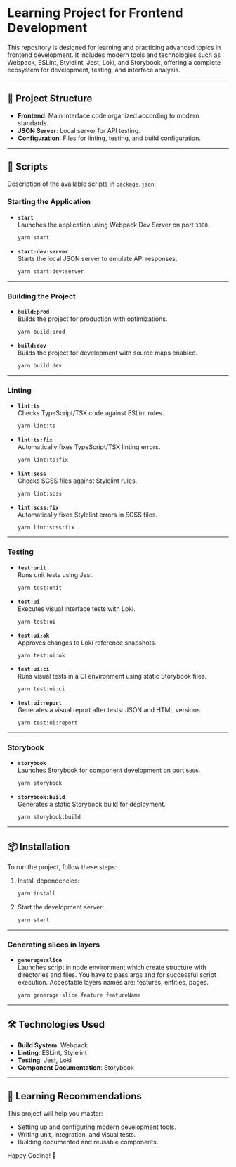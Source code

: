 # Learning Project for Frontend Development

This repository is designed for learning and practicing advanced topics in frontend development. It includes modern tools and technologies such as Webpack, ESLint, Stylelint, Jest, Loki, and Storybook, offering a complete ecosystem for development, testing, and interface analysis.

---

## 📂 **Project Structure**
- **Frontend**: Main interface code organized according to modern standards.
- **JSON Server**: Local server for API testing.
- **Configuration**: Files for linting, testing, and build configuration.

---

## 📜 **Scripts**

Description of the available scripts in `package.json`:

### **Starting the Application**
- **`start`**  
  Launches the application using Webpack Dev Server on port `3000`.
  ```bash
  yarn start
  ```

- **`start:dev:server`**  
  Starts the local JSON server to emulate API responses.
  ```bash
  yarn start:dev:server
  ```

---

### **Building the Project**
- **`build:prod`**  
  Builds the project for production with optimizations.
  ```bash
  yarn build:prod
  ```

- **`build:dev`**  
  Builds the project for development with source maps enabled.
  ```bash
  yarn build:dev
  ```

---

### **Linting**
- **`lint:ts`**  
  Checks TypeScript/TSX code against ESLint rules.
  ```bash
  yarn lint:ts
  ```

- **`lint:ts:fix`**  
  Automatically fixes TypeScript/TSX linting errors.
  ```bash
  yarn lint:ts:fix
  ```

- **`lint:scss`**  
  Checks SCSS files against Stylelint rules.
  ```bash
  yarn lint:scss
  ```

- **`lint:scss:fix`**  
  Automatically fixes Stylelint errors in SCSS files.
  ```bash
  yarn lint:scss:fix
  ```

---

### **Testing**
- **`test:unit`**  
  Runs unit tests using Jest.
  ```bash
  yarn test:unit
  ```

- **`test:ui`**  
  Executes visual interface tests with Loki.
  ```bash
  yarn test:ui
  ```

- **`test:ui:ok`**  
  Approves changes to Loki reference snapshots.
  ```bash
  yarn test:ui:ok
  ```

- **`test:ui:ci`**  
  Runs visual tests in a CI environment using static Storybook files.
  ```bash
  yarn test:ui:ci
  ```

- **`test:ui:report`**  
  Generates a visual report after tests: JSON and HTML versions.
  ```bash
  yarn test:ui:report
  ```

---

### **Storybook**
- **`storybook`**  
  Launches Storybook for component development on port `6006`.
  ```bash
  yarn storybook
  ```

- **`storybook:build`**  
  Generates a static Storybook build for deployment.
  ```bash
  yarn storybook:build
  ```

---

## 📦 **Installation**
To run the project, follow these steps:
1. Install dependencies:
   ```bash
   yarn install
   ```
2. Start the development server:
   ```bash
   yarn start
   ```

---

### **Generating slices in layers**
- **`generage:slice`**  
  Launches script in node environment which create structure with directories and files.
  You have to pass args <layerName> and <cliseName> for successful script execution.
  Acceptable layers names are: features, entities, pages.
  ```bash
  yarn generage:slice feature featureName
  ```

---

## 🛠 **Technologies Used**
- **Build System**: Webpack
- **Linting**: ESLint, Stylelint
- **Testing**: Jest, Loki
- **Component Documentation**: Storybook

---

## 📖 **Learning Recommendations**
This project will help you master:
- Setting up and configuring modern development tools.
- Writing unit, integration, and visual tests.
- Building documented and reusable components.

Happy Coding! 🚀
